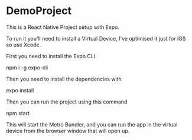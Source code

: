 # DemoProject

This is a React Native Project setup with Expo.

To run it you'll need to install a Virtual Device, I've optimised it just for iOS so use Xcode.

First you need to install the Expo CLI

npm i -g expo-cli

Then you need to install the dependencies with

expo install

Then you can run the project using this command

npm start

This will start the Metro Bundler, and you can run the app in the virtual device from the browser window that will open up.
